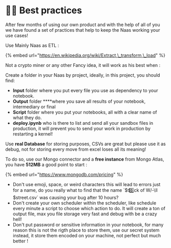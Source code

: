 # 🧞‍♂️ Best practices

After few months of using our own product and with the help of all of you we have found a set of practices that help to keep the Naas working your use cases!

Use Mainly Naas as ETL :

{% embed url="https://en.wikipedia.org/wiki/Extract,\_transform,\_load" %}

Not a crypto miner or any other Fancy idea, it will work as his best when :

Create a folder in your Naas by project, ideally, in this project, you should find:

* **Input** folder where you put every file you use as dependency to your notebook.
* **Output** folder ****where you save all results of your notebook, intermediary or final
* **Script** folder where you put your notebooks, all with a clear name of what they do.
* **deploy.ipynb** who is there to list and send all your sandbox files in production, it will prevent you to send your work in production by restarting a kernel!

Use **real Database** for storing purposes, CSVs are great but please use it as debug, not for storing every move from excel loses all its meaning! 

To do so, use our Mongo connector and a **free instance** from Mongo Atlas, you have **512MB** a good point to start  :

{% embed url="https://www.mongodb.com/pricing" %}





* Don't use emoji, space, or weird characters this will lead to errors just for a name, do you really what to find that the name \`$t0️⃣ck of W/-\ll $street.csv\` was causing your bug after 10 hours?
* Don't create your own scheduler within the scheduler, like schedule every minute a script to choose which action to do. It will create a ton of output file, max you file storage very fast and debug with be a crazy hell!
* Don't put password or sensitive information in your notebook, for many reason this is not the rigth place to store them,  use our secret system instead, it store them encoded on your machine, not perfect but much better !  

